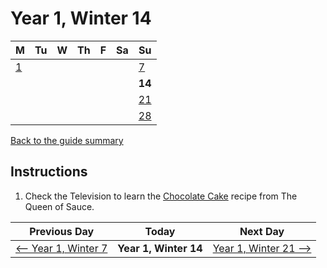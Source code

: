 # Year 1, Winter 14

| M                          | Tu                        | W                         | Th                        | F                         | Sa                        | Su                        |
| -------------------------- | ------------------------- | ------------------------- | ------------------------- |-------------------------- | ------------------------- | ------------------------- |
| [1](year-1-winter-1.md)    |                           |                           |                           |                           |                           | [7](year-1-winter-7.md)   |
|                            |                           |                           |                           |                           |                           | **14**                    |
|                            |                           |                           |                           |                           |                           | [21](year-1-winter-21.md) |
|                            |                           |                           |                           |                           |                           | [28](year-1-winter-28.md) |

[Back to the guide summary](readme.md)

## Instructions

1. Check the Television to learn the [Chocolate Cake](https://stardewvalleywiki.com/Chocolate_Cake) recipe from The Queen of Sauce.

| Previous Day                                | Today                 | Next Day                                    |
| ------------------------------------------- | --------------------- | ------------------------------------------- |
| [⟵ Year 1, Winter 7](year-1-winter-7.md)   | **Year 1, Winter 14** | [Year 1, Winter 21 ⟶](year-1-winter-21.md) |
